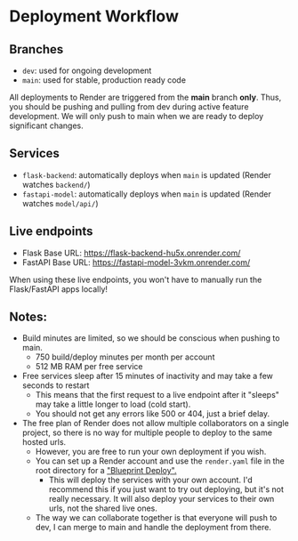 # Deployment Workflow

## Branches 
- `dev`: used for ongoing development 
- `main`: used for stable, production ready code 

All deployments to Render are triggered from the **main** branch **only**. Thus, you should be pushing and pulling from dev during active feature development. We will only push to main when we are ready to deploy significant changes.

## Services 
- `flask-backend`: automatically deploys when `main` is updated (Render watches `backend/`)
- `fastapi-model`: automatically deploys when `main` is updated (Render watches `model/api/`)

## Live endpoints 
- Flask Base URL: https://flask-backend-hu5x.onrender.com/
- FastAPI Base URL: https://fastapi-model-3vkm.onrender.com/

When using these live endpoints, you won't have to manually run the Flask/FastAPI apps locally! 

## Notes: 
- Build minutes are limited, so we should be conscious when pushing to main. 
  - 750 build/deploy minutes per month per account
  - 512 MB RAM per free service
- Free services sleep after 15 minutes of inactivity and may take a few seconds to restart 
    - This means that the first request to a live endpoint after it "sleeps" may take a little longer to load (cold start). 
    - You should not get any errors like 500 or 404, just a brief delay. 
- The free plan of Render does not allow multiple collaborators on a single project, so there is no way for multiple people to deploy to the same hosted urls. 
  - However, you are free to run your own deployment if you wish. 
  - You can set up a Render account and use the `render.yaml` file in the root directory for a ["Blueprint Deploy".](https://render.com/docs/infrastructure-as-code) 
    - This will deploy the services with your own account. I'd recommend this if you just want to try out deploying, but it's not really necessary. It will also deploy your services to their own urls, not the shared live ones.
  - The way we can collaborate together is that everyone will push to dev, I can merge to main and handle the deployment from there.  